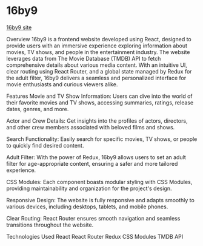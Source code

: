 # 16by9

[16by9 site](https://16by9.vercel.app/)

Overview
16by9 is a frontend website developed using React, designed to provide users with an immersive experience exploring information about movies, TV shows, and people in the entertainment industry. 
The website leverages data from The Movie Database (TMDB) API to fetch comprehensive details about various media content. With an intuitive UI, clear routing using React Router, and a global state 
managed by Redux for the adult filter, 16by9 delivers a seamless and personalized interface for movie enthusiasts and curious viewers alike.

Features
Movie and TV Show Information: Users can dive into the world of their favorite movies and TV shows, accessing summaries, ratings, release dates, genres, and more.

Actor and Crew Details: Get insights into the profiles of actors, directors, and other crew members associated with beloved films and shows.

Search Functionality: Easily search for specific movies, TV shows, or people to quickly find desired content.

Adult Filter: With the power of Redux, 16by9 allows users to set an adult filter for age-appropriate content, ensuring a safer and more tailored experience.

CSS Modules: Each component boasts modular styling with CSS Modules, providing maintainability and organization for the project's design.

Responsive Design: The website is fully responsive and adapts smoothly to various devices, including desktops, tablets, and mobile phones.

Clear Routing: React Router ensures smooth navigation and seamless transitions throughout the website.

Technologies Used
React
React Router
Redux
CSS Modules
TMDB API
